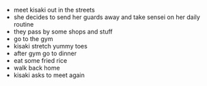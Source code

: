 

- meet kisaki out in the streets
- she decides to send her guards away and take sensei on her daily routine
- they pass by some shops and stuff
- go to the gym 
- kisaki stretch yummy toes
- after gym go to dinner
- eat some fried rice
- walk back home
- kisaki asks to meet again